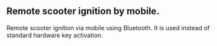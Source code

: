 ## Remote scooter ignition by mobile.

Remote scooter ignition via mobile using Bluetooth. It is used instead of standard hardware key activation.